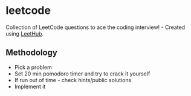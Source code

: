 # leetcode
Collection of LeetCode questions to ace the coding interview! - Created using [LeetHub](https://github.com/QasimWani/LeetHub).

## Methodology
- Pick a problem
- Set 20 min pomodoro timer and try to crack it yourself
- If run out of time - check hints/public solutions
- Implement it
